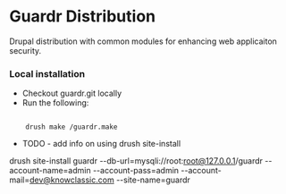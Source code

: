 # Guardr Distribution

Drupal distribution with common modules for enhancing web applicaiton security.

### Local installation

* Checkout guardr.git locally
* Run the following:
<code>
	drush make <path-to-moxart>/guardr.make <path-to-make-results>
</code>

* TODO - add info on using drush site-install

drush site-install guardr --db-url=mysqli://root:root@127.0.0.1/guardr --account-name=admin --account-pass=admin --account-mail=dev@knowclassic.com --site-name=guardr
